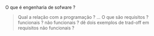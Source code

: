 O que é engenharia de sofware ?
> Qual a relação com a programação ?
...
O que são requisitos ?
> funcionais ?
>  não funcionais ?
>  dê dois exemplos de trad-off em requisitos não funcionais ? 
